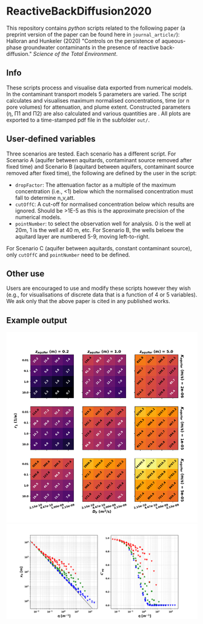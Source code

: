 # ReactiveBackDiffusion2020

This repository contains _python_ scripts related to the following paper (a preprint version of the paper can be found here in `journal_article/`):
Halloran and Hunkeler (2020) "Controls on the persistence of aqueous-phase groundwater contaminants in the presence of reactive back-diffusion." _Science of the Total Environment_.

## Info
These scripts process and visualise data exported from numerical models. In the contaminant transport models 5 parameters are varied. The script calculates and visualises maximum normalised concentrations, time (or n pore volumes) for attenuation, and plume extent. Constructed parameters (η, Π1 and Π2) are also calculated and various quantities are . All plots are exported to a time-stamped pdf file in the subfolder `out/`.

## User-defined variables
Three scenarios are tested. Each scenario has a different script. 
For Scenario A (aquifer between aquitards, contaminant source removed after fixed time) and Scenario B (aquitard between aquifers, contaminant source removed after fixed time), the following are defined by the user in the script: 
* `dropFactor`: The attenuation factor as a multiple of the maximum concentration (i.e., <1) below which the normalised concentration must fall to determine n_v,att.
* `cutOffC`: A cut-off for normalised concentration below which results are ignored. Should be >1E-5 as this is the approximate precision of the numerical models.
* `pointNumber`: to select the observation well for analysis. 0 is the well at 20m, 1 is the well at 40 m, etc. For Scenario B, the wells beloew the aquitard layer are numbered 5-9, moving left-to-right.

For Scenario C (aquifer between aquitards, constant contaminant source), only `cutOffC` and `pointNumber` need to be defined.

## Other use
Users are encouraged to use and modify these scripts however they wish (e.g., for visualisations of discrete data that is a function of 4 or 5 variables). We ask only that the above paper is cited in any published works.

## Example output
![Figure 9 from the paper](img/Fig9.png) 
![Figure 10b from the paper](img/Fig10b.png) 